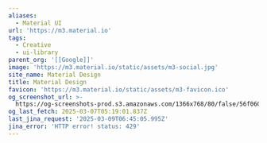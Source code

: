 ```yaml
---
aliases:
  - Material UI
url: 'https://m3.material.io'
tags:
  - Creative
  - ui-library
parent_org: '[[Google]]'
image: 'https://m3.material.io/static/assets/m3-social.jpg'
site_name: Material Design
title: Material Design
favicon: 'https://m3.material.io/static/assets/m3-favicon.ico'
og_screenshot_url: >-
  https://og-screenshots-prod.s3.amazonaws.com/1366x768/80/false/56f060d26c0d011a63735a0d1e9c3359dac35ad71d2f7b52a923ef3feec3055a.jpeg
og_last_fetch: 2025-03-07T05:19:01.837Z
last_jina_request: '2025-03-09T06:45:05.995Z'
jina_error: 'HTTP error! status: 429'
---
```


